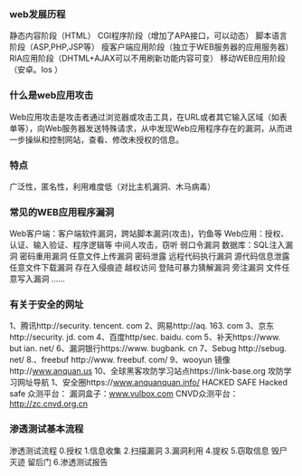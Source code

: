 ### web发展历程

静态内容阶段（HTML）
 CGI程序阶段（增加了APA接口，可以动态）
 脚本语言阶段（ASP,PHP,JSP等）
 瘦客户端应用阶段（独立于WEB服务器的应用服务器）
 RIA应用阶段（DHTML+AJAX可以不用刷新功能内容可变）
 移动WEB应用阶段（安卓。Ios ）

### 什么是web应用攻击

Web应用攻击是攻击者通过浏览器或攻击工具，在URL或者其它输入区域（如表单等），向Web服务器发送特殊请求，从中发现Web应用程序存在的漏洞，从而进一步操纵和控制网站，查看、修改未授权的信息。

### 特点

广泛性，匿名性，利用难度低（对比主机漏洞、木马病毒）

### 常见的WEB应用程序漏洞

 Web客户端：客户端软件漏洞，跨站脚本漏洞(攻击)，钓鱼等
 Web应用：授权、认证、输入验证、程序逻辑等
 中间人攻击，窃听
 弱口令漏洞
 数据库：SQL注入漏洞
 密码重用漏洞
 任意文件上传漏洞
 密码泄露
 远程代码执行漏洞
 源代码信息泄露
 任意文件下载漏洞
 存在入侵痕迹
 越权访问
 登陆可暴力猜解漏洞
 旁注漏洞
 文件任意写入漏洞
 ……



### 有关于安全的网址

1、腾讯http://security. tencent. com
 2、网易http://aq. 163. com
 3、京东http://security. jd. com
 4、百度http/sec. baidu. com
 5、补天https://www. but ian. net/
 6、漏洞银行https://www. bugbank. cn
 7、Sebug http://sebug. net/
 8.、freebuf http://www. freebuf. com/
 9、wooyun 镜像http://www.anquan.us
 10、全球黑客攻防学习站点https://link-base.org
 攻防学习网址导航
 1、安全圈https://www.anquanquan.info/
 HACKED SAFE
 Hacked safe
 众测平台：
 漏洞盒子：www.vulbox.com
 CNVD众测平台：http://zc.cnvd.org.cn

### 渗透测试基本流程

渗透测试流程
        0.授权
		1.信息收集
		2.扫描漏洞
		3.漏洞利用
		4.提权
		5.窃取信息
			毁尸灭迹
			留后门
		6.渗透测试报告